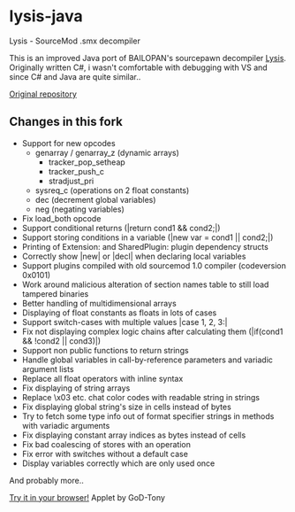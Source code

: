 lysis-java
==========

Lysis - SourceMod .smx decompiler

This is an improved Java port of BAILOPAN's sourcepawn decompiler [Lysis](https://forums.alliedmods.net/showthread.php?t=170898).
Originally written C#, i wasn't comfortable with debugging with VS and since C# and Java are quite similar..

[Original repository](https://hg.alliedmods.net/users/dvander_alliedmods.net/lysis/)

## Changes in this fork
* Support for new opcodes
  * genarray / genarray_z (dynamic arrays)
    * tracker_pop_setheap
    * tracker_push_c
    * stradjust_pri
  * sysreq_c (operations on 2 float constants)
  * dec (decrement global variables)
  * neg (negating variables)
* Fix load_both opcode
* Support conditional returns (|return cond1 && cond2;|)
* Support storing conditions in a variable (|new var = cond1 || cond2;|)
* Printing of Extension: and SharedPlugin: plugin dependency structs
* Correctly show |new| or |decl| when declaring local variables
* Support plugins compiled with old sourcemod 1.0 compiler (codeversion 0x0101)
* Work around malicious alteration of section names table to still load tampered binaries
* Better handling of multidimensional arrays
* Displaying of float constants as floats in lots of cases
* Support switch-cases with multiple values |case 1, 2, 3:|
* Fix not displaying complex logic chains after calculating them (|if(cond1 && !cond2 || cond3)|)
* Support non public functions to return strings
* Handle global variables in call-by-reference parameters and variadic argument lists
* Replace all float operators with inline syntax
* Fix displaying of string arrays
* Replace \x03 etc. chat color codes with readable string in strings
* Fix displaying global string's size in cells instead of bytes
* Try to fetch some type info out of format specifier strings in methods with variadic arguments
* Fix displaying constant array indices as bytes instead of cells
* Fix bad coalescing of stores with an operation
* Fix error with switches without a default case
* Display variables correctly which are only used once

And probably more..

[Try it in your browser!](http://godtony.mooo.com/lysis/)
Applet by GoD-Tony
